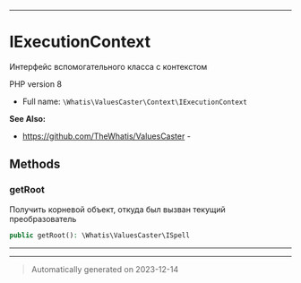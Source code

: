 ***

# IExecutionContext

Интерфейс вспомогательного
класса с контекстом

PHP version 8
* Full name: `\Whatis\ValuesCaster\Context\IExecutionContext`


**See Also:**

* https://github.com/TheWhatis/ValuesCaster - 



## Methods


### getRoot

Получить корневой объект, откуда
был вызван текущий преобразователь

```php
public getRoot(): \Whatis\ValuesCaster\ISpell
```











***


***
> Automatically generated on 2023-12-14
